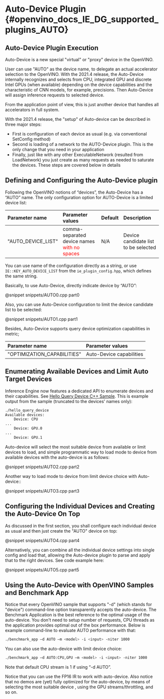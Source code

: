 # Auto-Device Plugin {#openvino_docs_IE_DG_supported_plugins_AUTO}

## Auto-Device Plugin Execution

Auto-Device is a new special "virtual" or "proxy" device in the OpenVINO. 

User can use "AUTO" as the device name, to delegate an actual accelerator selection to the OpenVINO. 
With the 2021.4 release, the Auto-Device internally recognizes and selects from CPU, 
integrated GPU and discrete Intel GPUs (when available) depending on the device capabilities and the characteristic of CNN models, 
for example, precisions. Then Auto-Device will assign inference requests to selected device.

From the application point of view, this is just another device that handles all accelerators in full system. 

With the 2021.4 release, the "setup" of Auto-device can be described in three major steps:
* First is configuration of each device as usual (e.g. via conventional SetConfig method)
* Second is loading of a network to the AUTO-Device plugin. This is the only change that you need in your application
* Finally, just like with any other ExecutableNetwork (resulted from LoadNetwork) you just create as many requests as needed to saturate the devices. 
These steps are covered below in details


## Defining and Configuring the Auto-Device plugin
Following the OpenVINO notions of “devices”, the Auto-Device has a “AUTO” name. The only configuration option for AUTO-Device is a limited device list:

| Parameter name     | Parameter values      | Default            |             Description                                                      |
| :---               | :---                  | :---               |:-----------------------------------------------------------------------------|
| "AUTO_DEVICE_LIST" | comma-separated device names <span style="color:red">with no spaces</span>| N/A | Device candidate list to be selected    |

You can use name of the configuration directly as a string, or use `IE::KEY_AUTO_DEVICE_LIST` from the `ie_plugin_config.hpp`, 
which defines the same string.

Basically, to use Auto-Device, directly indicate device by “AUTO”:

@snippet snippets/AUTO0.cpp part0

Also, you can use Auto-Device configuration to limit the device candidate list to be selected:

@snippet snippets/AUTO1.cpp part1

Besides, Auto-Device supports query device optimization capabilities in metric; 

| Parameter name                 | Parameter values         |
| :---                           | :---                     |
| "OPTIMIZATION_CAPABILITIES"    | Auto-Device capabilities |

## Enumerating Available Devices and Limit Auto Target Devices

Inference Engine now features a dedicated API to enumerate devices and their capabilities. 
See [Hello Query Device C++ Sample](../../../inference-engine/samples/hello_query_device/README.md).
This is example output from the sample (truncated to the devices' names only):

```sh
./hello_query_device
Available devices: 
    Device: CPU
...
    Device: GPU.0
...
    Device: GPU.1
```
Auto-device will select the most suitable device from available or limit devices to load, 
and simple programmatic way to load mode to device from available devices with the auto-device is as follows:

@snippet snippets/AUTO2.cpp part2

Another way to load mode to device from limit device choice with Auto-device::

@snippet snippets/AUTO3.cpp part3

## Configuring the Individual Devices and Creating the Auto-Device On Top

As discussed in the first section, you shall configure each individual device as usual and then just create the "AUTO" device on top:

@snippet snippets/AUTO4.cpp part4

Alternatively, you can combine all the individual device settings into single config and load that, 
allowing the Auto-device plugin to parse and apply that to the right devices. See code example here:

@snippet snippets/AUTO5.cpp part5

## Using the Auto-Device with OpenVINO Samples and Benchmark App

Notice that every OpenVINO sample that supports "-d" (which stands for "device") command-line option transparently accepts the auto-device. 
The Benchmark Application is the best reference to the optimal usage of the auto-device. 
You don't need to setup number of requests, CPU threads as the application provides optimal out of the box performance. 
Below is example command-line to evaluate AUTO performance with that:

```sh
./benchmark_app –d AUTO –m <model> -i <input> -niter 1000
```
You can also use the auto-device with limit device choice:

```sh
./benchmark_app –d AUTO:CPU,GPU –m <model> -i <input> -niter 1000
```
Note that default CPU stream is 1 if using “-d AUTO”.

Notice that you can use the FP16 IR to work with auto-device. Also notice that no demos are (yet) fully optimized for the auto-device, by means of selecting the most suitable device , using the GPU streams/throttling, and so on.